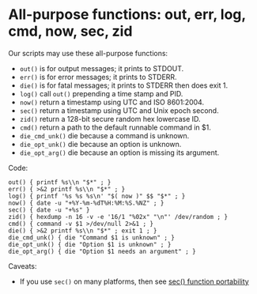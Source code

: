 # All-purpose functions: out, err, log, cmd, now, sec, zid

Our scripts may use these all-purpose functions:

  * `out()` is for output messages; it prints to STDOUT.
  * `err()` is for error messages; it prints to STDERR.
  * `die()` is for fatal messages; it prints to STDERR then does exit 1.
  * `log()` call `out()` prepending a time stamp and PID.
  * `now()` return a timestamp using UTC and ISO 8601:2004.
  * `sec()` return a timestamp using UTC and Unix epoch second.
  * `zid()` return a 128-bit secure random hex lowercase ID.
  * `cmd()` return a path to the default runnable command in $1.
  * `die_cmd_unk()` die because a command is unknown.
  * `die_opt_unk()` die because an option is unknown.
  * `die_opt_arg()` die because an option is missing its argument.
  
Code:

    out() { printf %s\\n "$*" ; }
    err() { >&2 printf %s\\n "$*" ; }
    log() { printf '%s %s %s\n' "$( now )" $$ "$*" ; }
    now() { date -u "+%Y-%m-%dT%H:%M:%S.%NZ" ; }
    sec() { date -u "+%s" }
    zid() { hexdump -n 16 -v -e '16/1 "%02x" "\n"' /dev/random ; }
    cmd() { command -v $1 >/dev/null 2>&1 ; }
    die() { >&2 printf %s\\n "$*" ; exit 1 ; }
    die_cmd_unk() { die "Command $1 is unknown" ; }
    die_opt_unk() { die "Option $1 is unknown" ; }
    die_opt_arg() { die "Option $1 needs an argument" ; }

Caveats:

  * If you use `sec()` on many platforms, then see [sec() function portability](sec-function-portability.md)
